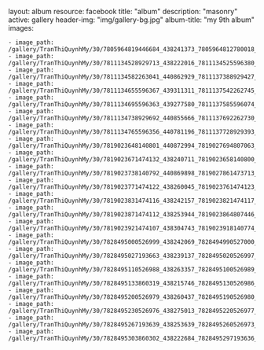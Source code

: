 
layout: album
resource: facebook
title: "album"
description: "masonry"
active: gallery
header-img: "img/gallery-bg.jpg"
album-title: "my 9th album"
images:
    
    - image_path: /gallery/TranThiQuynhMy/30/7805964819446684_438241373_7805964812780018_2222864122314383517_n.jpg
    - image_path: /gallery/TranThiQuynhMy/30/7811134528929713_438222016_7811134525596380_3225479740270710175_n.jpg
    - image_path: /gallery/TranThiQuynhMy/30/7811134582263041_440862929_7811137388929427_536113188894406955_n.jpg
    - image_path: /gallery/TranThiQuynhMy/30/7811134655596367_439311311_7811137542262745_2471720143559925662_n.jpg
    - image_path: /gallery/TranThiQuynhMy/30/7811134695596363_439277580_7811137585596074_133208850782122585_n.jpg
    - image_path: /gallery/TranThiQuynhMy/30/7811134738929692_440855666_7811137692262730_7758267290922250508_n.jpg
    - image_path: /gallery/TranThiQuynhMy/30/7811134765596356_440781196_7811137728929393_8407806861436853362_n.jpg
    - image_path: /gallery/TranThiQuynhMy/30/7819023648140801_440872994_7819027694807063_169174709262680541_n.jpg
    - image_path: /gallery/TranThiQuynhMy/30/7819023671474132_438240711_7819023658140800_8202038802712050932_n.jpg
    - image_path: /gallery/TranThiQuynhMy/30/7819023738140792_440869898_7819027861473713_7737880473800419510_n.jpg
    - image_path: /gallery/TranThiQuynhMy/30/7819023771474122_438260045_7819023761474123_3720855226767477757_n.jpg
    - image_path: /gallery/TranThiQuynhMy/30/7819023831474116_438242157_7819023821474117_4074545376924639918_n.jpg
    - image_path: /gallery/TranThiQuynhMy/30/7819023871474112_438253944_7819023864807446_4504035497897521100_n.jpg
    - image_path: /gallery/TranThiQuynhMy/30/7819023921474107_438304743_7819023918140774_8793381569877482289_n.jpg
    - image_path: /gallery/TranThiQuynhMy/30/7828495000526999_438242069_7828494990527000_5225813048712398220_n.jpg
    - image_path: /gallery/TranThiQuynhMy/30/7828495027193663_438239137_7828495020526997_597554977930803364_n.jpg
    - image_path: /gallery/TranThiQuynhMy/30/7828495110526988_438263357_7828495100526989_7580243050186601679_n.jpg
    - image_path: /gallery/TranThiQuynhMy/30/7828495133860319_438215746_7828495130526986_5091148181864772208_n.jpg
    - image_path: /gallery/TranThiQuynhMy/30/7828495200526979_438260437_7828495190526980_3028129392710028086_n.jpg
    - image_path: /gallery/TranThiQuynhMy/30/7828495230526976_438275013_7828495220526977_4252375977337189216_n.jpg
    - image_path: /gallery/TranThiQuynhMy/30/7828495267193639_438253639_7828495260526973_5007760406675234024_n.jpg
    - image_path: /gallery/TranThiQuynhMy/30/7828495303860302_438222684_7828495297193636_5141833683345493688_n.jpg